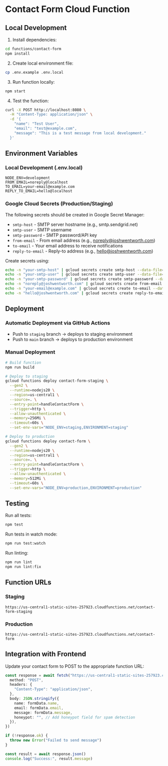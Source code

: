 # Contact Form Cloud Function

## Local Development

1. Install dependencies:

```bash
cd functions/contact-form
npm install
```

2. Create local environment file:

```bash
cp .env.example .env.local
```

3. Run function locally:

```bash
npm start
```

4. Test the function:

```bash
curl -X POST http://localhost:8080 \
  -H "Content-Type: application/json" \
  -d '{
    "name": "Test User",
    "email": "test@example.com",
    "message": "This is a test message from local development."
  }'
```

## Environment Variables

### Local Development (.env.local)

```
NODE_ENV=development
FROM_EMAIL=noreply@localhost
TO_EMAIL=your-email@example.com
REPLY_TO_EMAIL=hello@localhost
```

### Google Cloud Secrets (Production/Staging)

The following secrets should be created in Google Secret Manager:

- `smtp-host` - SMTP server hostname (e.g., smtp.sendgrid.net)
- `smtp-user` - SMTP username
- `smtp-password` - SMTP password/API key
- `from-email` - From email address (e.g., noreply@joshwentworth.com)
- `to-email` - Your email address to receive notifications
- `reply-to-email` - Reply-to address (e.g., hello@joshwentworth.com)

Create secrets using:

```bash
echo -n "your-smtp-host" | gcloud secrets create smtp-host --data-file=-
echo -n "your-smtp-user" | gcloud secrets create smtp-user --data-file=-
echo -n "your-smtp-password" | gcloud secrets create smtp-password --data-file=-
echo -n "noreply@joshwentworth.com" | gcloud secrets create from-email --data-file=-
echo -n "your-email@example.com" | gcloud secrets create to-email --data-file=-
echo -n "hello@joshwentworth.com" | gcloud secrets create reply-to-email --data-file=-
```

## Deployment

### Automatic Deployment via GitHub Actions

- Push to `staging` branch → deploys to staging environment
- Push to `main` branch → deploys to production environment

### Manual Deployment

```bash
# Build function
npm run build

# Deploy to staging
gcloud functions deploy contact-form-staging \
  --gen2 \
  --runtime=nodejs20 \
  --region=us-central1 \
  --source=. \
  --entry-point=handleContactForm \
  --trigger=http \
  --allow-unauthenticated \
  --memory=256Mi \
  --timeout=60s \
  --set-env-vars="NODE_ENV=staging,ENVIRONMENT=staging"

# Deploy to production
gcloud functions deploy contact-form \
  --gen2 \
  --runtime=nodejs20 \
  --region=us-central1 \
  --source=. \
  --entry-point=handleContactForm \
  --trigger=http \
  --allow-unauthenticated \
  --memory=512Mi \
  --timeout=60s \
  --set-env-vars="NODE_ENV=production,ENVIRONMENT=production"
```

## Testing

Run all tests:

```bash
npm test
```

Run tests in watch mode:

```bash
npm run test:watch
```

Run linting:

```bash
npm run lint
npm run lint:fix
```

## Function URLs

### Staging

`https://us-central1-static-sites-257923.cloudfunctions.net/contact-form-staging`

### Production

`https://us-central1-static-sites-257923.cloudfunctions.net/contact-form`

## Integration with Frontend

Update your contact form to POST to the appropriate function URL:

```typescript
const response = await fetch("https://us-central1-static-sites-257923.cloudfunctions.net/contact-form", {
  method: "POST",
  headers: {
    "Content-Type": "application/json",
  },
  body: JSON.stringify({
    name: formData.name,
    email: formData.email,
    message: formData.message,
    honeypot: "", // Add honeypot field for spam detection
  }),
})

if (!response.ok) {
  throw new Error("Failed to send message")
}

const result = await response.json()
console.log("Success:", result.message)
```
